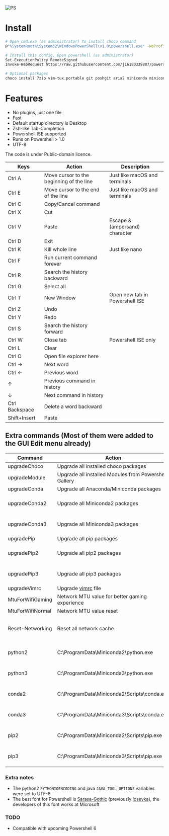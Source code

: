 ![PS](https://i.imgur.com/onDinT2.png)

Install
====
```sh
# Open cmd.exe (as administrator) to install choco command
@"%SystemRoot%\System32\WindowsPowerShell\v1.0\powershell.exe" -NoProfile -InputFormat None -ExecutionPolicy Bypass -Command "iex ((New-Object System.Net.WebClient).DownloadString('https://chocolatey.org/install.ps1'))" && SET "PATH=%PATH%;%ALLUSERSPROFILE%\chocolatey\bin"

# Install this config, Open powershell (as administrator)
Set-ExecutionPolicy RemoteSigned
Invoke-WebRequest https://raw.githubusercontent.com/j16180339887/powershell/master/profile.ps1 -o ~/Documents/WindowsPowerShell/profile.ps1

# Optional packages
choco install 7zip vim-tux.portable git poshgit aria2 miniconda miniconda3 ffmpeg youtube-dl -y
```

Features
=====
* No plugins, just one file
* Fast
* Default startup directory is Desktop
* Zsh-like Tab-Completion
* Powershell ISE supported
* Runs on Powershell > 1.0
* UTF-8

The code is under Public-domain licence.

| Keys      | Action                                                | Description |
| --------- | ----------------------------------------------------- | ----------- |
| Ctrl A    | Move cursor to the beginning of the line              | Just like macOS and terminals |
| Ctrl E    | Move cursor to the end of the line                    | Just like macOS and terminals |
| Ctrl C    | Copy/Cancel command                                   | |
| Ctrl X    | Cut                                                   | |
| Ctrl V    | Paste                                                 | Escape &(ampersand) character |
| Ctrl D    | Exit                                                  | |
| Ctrl K    | Kill whole line                                       | Just like nano |
| Ctrl F    | Run current command forever                           | |
| Ctrl R    | Search the history backward                           | |
| Ctrl G    | Select all                                            | |
| Ctrl T    | New Window                                            | Open new tab in Powershell ISE |
| Ctrl Z    | Undo                                                  | |
| Ctrl Y    | Redo                                                  | |
| Ctrl S    | Search the history forward                            | |
| Ctrl W    | Close tab                                             | Powershell ISE only |
| Ctrl L    | Clear                                                 | |
| Ctrl O    | Open file explorer here                               | |
| Ctrl →    | Next word                                             | |
| Ctrl ←    | Previous word                                         | |
| ↑         | Previous command in history                           | |
| ↓         | Next command in history                               | |
| Ctrl Backspace    |  Delete a word backward                       | |
| Shift+Insert      |  Paste                                        | |

## Extra commands (Most of them were added to the GUI Edit menu already)

| Command   | Action                                                    | Description |
| --------- | --------------------------------------------------------- | ----------- |
| upgradeChoco      | Upgrade all installed choco packages                          | |
| upgradeModule     | Upgrade all installed Modules from Powershell Gallery         | |
| upgradeConda      | Upgrade all Anaconda/Miniconda packages                       | |
| upgradeConda2     | Upgrade all Miniconda2 packages                               | choco install miniconda2 |
| upgradeConda3     | Upgrade all Miniconda3 packages                               | choco install miniconda3 |
| upgradePip        | Upgrade all pip packages                                      | |
| upgradePip2       | Upgrade all pip2 packages                                     | choco install miniconda2 |
| upgradePip3       | Upgrade all pip3 packages                                     | choco install miniconda3 |
| upgradeVimrc      | Upgrade [vimrc](https://github.com/j16180339887/vimrc) file   | |
| MtuForWifiGaming  | Network MTU value for better gaming experience                | |
| MtuForWifiNormal  | Network MTU value reset                                       | |
| Reset-Networking  | Reset all network cache                                       | Useful when internet is broken |
| python2           | C:\ProgramData\Miniconda2\python.exe                          | choco install miniconda2 |
| python3           | C:\ProgramData\Miniconda3\python.exe                          | choco install miniconda3 |
| conda2            | C:\ProgramData\Miniconda2\Scripts\conda.exe                   | choco install miniconda2 |
| conda3            | C:\ProgramData\Miniconda3\Scripts\conda.exe                   | choco install miniconda3 |
| pip2              | C:\ProgramData\Miniconda2\Scripts\pip.exe                     | choco install miniconda2 |
| pip3              | C:\ProgramData\Miniconda3\Scripts\pip.exe                     | choco install miniconda3 |


### Extra notes

* The python2 `PYTHONIOENCODING` and java `JAVA_TOOL_OPTIONS` variables were set to UTF-8
* The best font for Powershell is [Sarasa-Gothic](https://github.com/be5invis/Sarasa-Gothic/releases) (previously [Iosevka](https://github.com/be5invis/Iosevka/releases)), the developers of this font works at Microsoft

### TODO
* Compatible with upcoming Powershell 6
